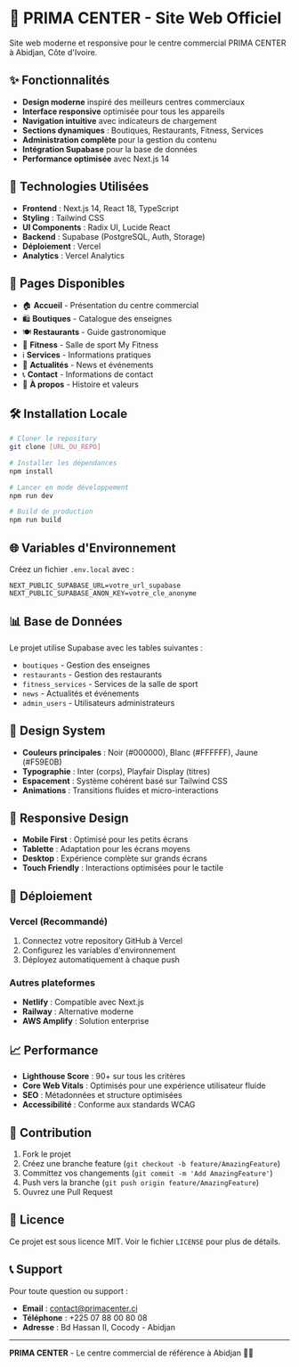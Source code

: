 # 🏢 PRIMA CENTER - Site Web Officiel

Site web moderne et responsive pour le centre commercial PRIMA CENTER à Abidjan, Côte d'Ivoire.

## ✨ Fonctionnalités

- **Design moderne** inspiré des meilleurs centres commerciaux
- **Interface responsive** optimisée pour tous les appareils
- **Navigation intuitive** avec indicateurs de chargement
- **Sections dynamiques** : Boutiques, Restaurants, Fitness, Services
- **Administration complète** pour la gestion du contenu
- **Intégration Supabase** pour la base de données
- **Performance optimisée** avec Next.js 14

## 🚀 Technologies Utilisées

- **Frontend** : Next.js 14, React 18, TypeScript
- **Styling** : Tailwind CSS
- **UI Components** : Radix UI, Lucide React
- **Backend** : Supabase (PostgreSQL, Auth, Storage)
- **Déploiement** : Vercel
- **Analytics** : Vercel Analytics

## 📱 Pages Disponibles

- 🏠 **Accueil** - Présentation du centre commercial
- 🛍️ **Boutiques** - Catalogue des enseignes
- 🍽️ **Restaurants** - Guide gastronomique
- 💪 **Fitness** - Salle de sport My Fitness
- ℹ️ **Services** - Informations pratiques
- 📰 **Actualités** - News et événements
- 📞 **Contact** - Informations de contact
- 👥 **À propos** - Histoire et valeurs

## 🛠️ Installation Locale

```bash
# Cloner le repository
git clone [URL_DU_REPO]

# Installer les dépendances
npm install

# Lancer en mode développement
npm run dev

# Build de production
npm run build
```

## 🌐 Variables d'Environnement

Créez un fichier `.env.local` avec :

```env
NEXT_PUBLIC_SUPABASE_URL=votre_url_supabase
NEXT_PUBLIC_SUPABASE_ANON_KEY=votre_cle_anonyme
```

## 📊 Base de Données

Le projet utilise Supabase avec les tables suivantes :
- `boutiques` - Gestion des enseignes
- `restaurants` - Gestion des restaurants
- `fitness_services` - Services de la salle de sport
- `news` - Actualités et événements
- `admin_users` - Utilisateurs administrateurs

## 🎨 Design System

- **Couleurs principales** : Noir (#000000), Blanc (#FFFFFF), Jaune (#F59E0B)
- **Typographie** : Inter (corps), Playfair Display (titres)
- **Espacement** : Système cohérent basé sur Tailwind CSS
- **Animations** : Transitions fluides et micro-interactions

## 📱 Responsive Design

- **Mobile First** : Optimisé pour les petits écrans
- **Tablette** : Adaptation pour les écrans moyens
- **Desktop** : Expérience complète sur grands écrans
- **Touch Friendly** : Interactions optimisées pour le tactile

## 🚀 Déploiement

### Vercel (Recommandé)
1. Connectez votre repository GitHub à Vercel
2. Configurez les variables d'environnement
3. Déployez automatiquement à chaque push

### Autres plateformes
- **Netlify** : Compatible avec Next.js
- **Railway** : Alternative moderne
- **AWS Amplify** : Solution enterprise

## 📈 Performance

- **Lighthouse Score** : 90+ sur tous les critères
- **Core Web Vitals** : Optimisés pour une expérience utilisateur fluide
- **SEO** : Métadonnées et structure optimisées
- **Accessibilité** : Conforme aux standards WCAG

## 🤝 Contribution

1. Fork le projet
2. Créez une branche feature (`git checkout -b feature/AmazingFeature`)
3. Committez vos changements (`git commit -m 'Add AmazingFeature'`)
4. Push vers la branche (`git push origin feature/AmazingFeature`)
5. Ouvrez une Pull Request

## 📄 Licence

Ce projet est sous licence MIT. Voir le fichier `LICENSE` pour plus de détails.

## 📞 Support

Pour toute question ou support :
- **Email** : contact@primacenter.ci
- **Téléphone** : +225 07 88 00 80 08
- **Adresse** : Bd Hassan II, Cocody - Abidjan

---

**PRIMA CENTER** - Le centre commercial de référence à Abidjan 🏢✨ 